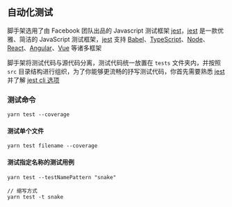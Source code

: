 ## 自动化测试

脚手架选用了由 Facebook 团队出品的 Javascript 测试框架 [jest](https://jestjs.io/)，[jest](https://jestjs.io/) 是一款优雅、简洁的 JavaScript 测试框架，[jest](https://jestjs.io/) 支持 [Babel](https://babeljs.io)、[TypeScript](https://www.typescriptlang.org)、[Node](https://nodejs.org)、[React](https://reactjs.org)、[Angular](https://angular.io)、[Vue](https://vuejs.org) 等诸多框架

脚手架将测试代码与源代码分离，测试代码统一放置在 `tests` 文件夹内，并按照 `src` 目录结构进行组织，为了你能够更流畅的抒写测试代码，你首先需要熟悉 [jest](https://jestjs.io/) 并了解 [jest cli 选项](https://jestjs.io/zh-Hans/docs/cli)

### 测试命令

```shell
yarn test --coverage
```

#### 测试单个文件

```shell
yarn test filename --coverage 
```
#### 测试指定名称的测试用例

```shell
yarn test --testNamePattern "snake"

// 缩写方式
yarn test -t snake
```
